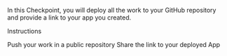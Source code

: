 In this Checkpoint, you will deploy  all the work to your GitHub repository and provide a link to your app you created.


Instructions

Push your work in a public repository
Share the link to your deployed App
